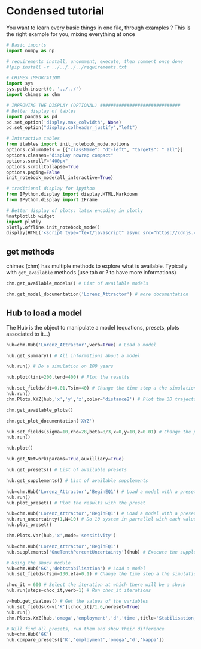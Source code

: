 # Condensed tutorial

You want to learn every basic things in one file, through examples ? This is the right example for you, mixing everything at once


```python
# Basic imports
import numpy as np

# requirements install, uncomment, execute, then comment once done
#!pip install -r ../../../../requirements.txt

# CHIMES IMPORTATION
import sys
sys.path.insert(0, '../../')
import chimes as chm
```


```python
# IMPROVING THE DISPLAY (OPTIONAL) ##############################
# Better display of tables
import pandas as pd
pd.set_option('display.max_colwidth', None)
pd.set_option("display.colheader_justify","left")

# Interactive tables 
from itables import init_notebook_mode,options
options.columnDefs = [{"className": "dt-left", "targets": "_all"}]
options.classes="display nowrap compact"
options.scrollY="400px"
options.scrollCollapse=True
options.paging=False
init_notebook_mode(all_interactive=True)

# traditional display for ipython
from IPython.display import display,HTML,Markdown
from IPython.display import IFrame

# Better display of plots: latex encoding in plotly
%matplotlib widget
import plotly
plotly.offline.init_notebook_mode()
display(HTML('<script type="text/javascript" async src="https://cdnjs.cloudflare.com/ajax/libs/mathjax/2.7.1/MathJax.js?config=TeX-MML-AM_SVG"></script>'))
```

## get methods

chimes (chm) has multiple methods to explore what is available. Typically with `get_available` methods (use tab or ? to have more informations)


```python
chm.get_available_models() # List of available models
```


```python
chm.get_model_documentation('Lorenz_Attractor') # more documentation
```

## Hub to load a model

The Hub is the object to manipulate a model (equations, presets, plots associated to it...)


```python
hub=chm.Hub('Lorenz_Attractor',verb=True) # Load a model
```


```python
hub.get_summary() # All informations about a model
```


```python
hub.run() # Do a simulation on 100 years
```


```python
hub.plot(tini=200,tend=400) # Plot the results
```


```python
hub.set_fields(dt=0.01,Tsim=40) # Change the time step a the simulation duration
hub.run()
chm.Plots.XYZ(hub,'x','y','z',color='distance2') # Plot the 3D trajectory with the plots in `chm.Plots`
```


```python
chm.get_available_plots()
```


```python
chm.get_plot_documentation('XYZ')
```


```python
hub.set_fields(sigma=10,rho=28,beta=8/3,x=0,y=10,z=0.01) # Change the parameters
hub.run()
```


```python
hub.plot()
```


```python
hub.get_Network(params=True,auxilliary=True)
```


```python
hub.get_presets() # List of available presets
```


```python
hub.get_supplements() # List of available supplements
```


```python
hub=chm.Hub('Lorenz_Attractor','BeginEQ1') # Load a model with a preset
hub.run()
hub.plot_preset() # Plot the results with the preset
```


```python
hub=chm.Hub('Lorenz_Attractor','BeginEQ1') # Load a model with a preset
hub.run_uncertainty(1,N=10) # Do 10 system in parrallel with each value taken 1% around the original
hub.plot_preset()
```


```python
chm.Plots.Var(hub,'x',mode='sensitivity')
```


```python
hub=chm.Hub('Lorenz_Attractor','BeginEQ1') 
hub.supplements['OneTenthPercentUncertainty'](hub) # Execute the supplementary function. See the docu1mentation for more informations
```


```python
# Using the shock module
hub=chm.Hub('GK','debtstabilisation') # Load a model 
hub.set_fields(Tsim=130,eta=0.1) # Change the time step a the simulation duration, and inflation dynamics

choc_it = 600 # Select the iteration at which there will be a shock
hub.run(steps=choc_it,verb=1) # Run choc_it iterations

v=hub.get_dvalues() # Get the values of the variables 
hub.set_fields(K=v['K'][choc_it]/1.6,noreset=True)
hub.run()
chm.Plots.XYZ(hub,'omega','employment','d','time',title='Stabilisation, destabilisation, then re-stabilisation')
```


```python
# Will find all presets, run them and show their difference
hub=chm.Hub('GK')
hub.compare_presets(['K','employment','omega','d','kappa'])
```


```python

```
